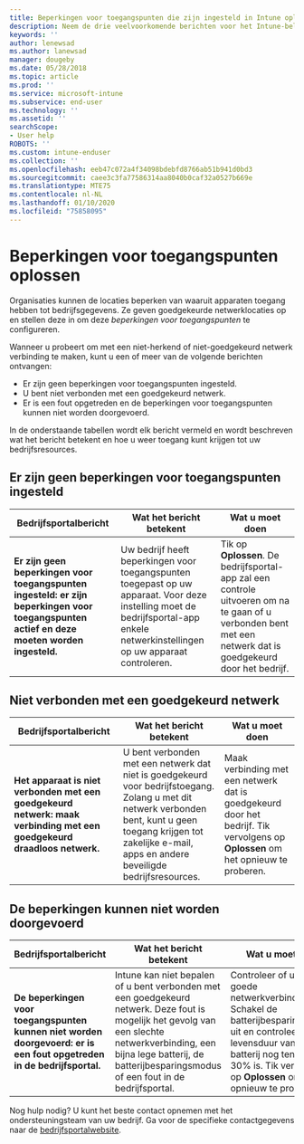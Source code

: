 ```yaml
---
title: Beperkingen voor toegangspunten die zijn ingesteld in Intune oplossen
description: Neem de drie veelvoorkomende berichten voor het Intune-beleid voor beperkingen voor toegangspunten door en lees hoe u deze oplost
keywords: ''
author: lenewsad
ms.author: lanewsad
manager: dougeby
ms.date: 05/28/2018
ms.topic: article
ms.prod: ''
ms.service: microsoft-intune
ms.subservice: end-user
ms.technology: ''
ms.assetid: ''
searchScope:
- User help
ROBOTS: ''
ms.custom: intune-enduser
ms.collection: ''
ms.openlocfilehash: eeb47c072a4f34098bdebfd8766ab51b941d0bd3
ms.sourcegitcommit: caee3c3fa77586314aa8040b0caf32a0527b669e
ms.translationtype: MTE75
ms.contentlocale: nl-NL
ms.lasthandoff: 01/10/2020
ms.locfileid: "75858095"
---
```

# <a name="resolve-access-point-restrictions"></a>Beperkingen voor toegangspunten oplossen

Organisaties kunnen de locaties beperken van waaruit apparaten toegang hebben tot bedrijfsgegevens.
Ze geven goedgekeurde netwerklocaties op en stellen deze in om deze *beperkingen voor toegangspunten* te configureren.  

Wanneer u probeert om met een niet-herkend of niet-goedgekeurd netwerk verbinding te maken, kunt u een of meer van de volgende berichten ontvangen:

* Er zijn geen beperkingen voor toegangspunten ingesteld.
* U bent niet verbonden met een goedgekeurd netwerk.
* Er is een fout opgetreden en de beperkingen voor toegangspunten kunnen niet worden doorgevoerd.

 In de onderstaande tabellen wordt elk bericht vermeld en wordt beschreven wat het bericht betekent en hoe u weer toegang kunt krijgen tot uw bedrijfsresources.

## <a name="access-point-restrictions-not-set-up"></a>Er zijn geen beperkingen voor toegangspunten ingesteld  
| Bedrijfsportalbericht | Wat het bericht betekent | Wat u moet doen                                                               
|------------------------|--------------------------|--------------------------|
| **Er zijn geen beperkingen voor toegangspunten ingesteld: er zijn beperkingen voor toegangspunten actief en deze moeten worden ingesteld.** | Uw bedrijf heeft beperkingen voor toegangspunten toegepast op uw apparaat. Voor deze instelling moet de bedrijfsportal-app enkele netwerkinstellingen op uw apparaat controleren. | Tik op **Oplossen**. De bedrijfsportal-app zal een controle uitvoeren om na te gaan of u verbonden bent met een netwerk dat is goedgekeurd door het bedrijf. |

## <a name="not-connected-to-an-approved-network"></a>Niet verbonden met een goedgekeurd netwerk  

| Bedrijfsportalbericht | Wat het bericht betekent | Wat u moet doen                                                                   
|------------------------|-----------------------------------|--------------------------|
| **Het apparaat is niet verbonden met een goedgekeurd netwerk: maak verbinding met een goedgekeurd draadloos netwerk.** | U bent verbonden met een netwerk dat niet is goedgekeurd voor bedrijfstoegang. Zolang u met dit netwerk verbonden bent, kunt u geen toegang krijgen tot zakelijke e-mail, apps en andere beveiligde bedrijfsresources. | Maak verbinding met een netwerk dat is goedgekeurd door het bedrijf. Tik vervolgens op **Oplossen** om het opnieuw te proberen. |

## <a name="restrictions-couldnt-be-enforced"></a>De beperkingen kunnen niet worden doorgevoerd  

| Bedrijfsportalbericht | Wat het bericht betekent | Wat u moet doen                                                                      
|------------------------|-----------------------------------|--------------------------|
| **De beperkingen voor toegangspunten kunnen niet worden doorgevoerd: er is een fout opgetreden in de bedrijfsportal.** | Intune kan niet bepalen of u bent verbonden met een goedgekeurd netwerk. Deze fout is mogelijk het gevolg van een slechte netwerkverbinding, een bijna lege batterij, de batterijbesparingsmodus of een fout in de bedrijfsportal. | Controleer of u een goede netwerkverbinding hebt. Schakel de batterijbesparingsmodus uit en controleer of de levensduur van de batterij nog ten minste 30% is. Tik vervolgens op **Oplossen** om het opnieuw te proberen. 

Nog hulp nodig? U kunt het beste contact opnemen met het ondersteuningsteam van uw bedrijf. Ga voor de specifieke contactgegevens naar de [bedrijfsportalwebsite](https://portal.manage.microsoft.com/#HelpDeskDialog).
